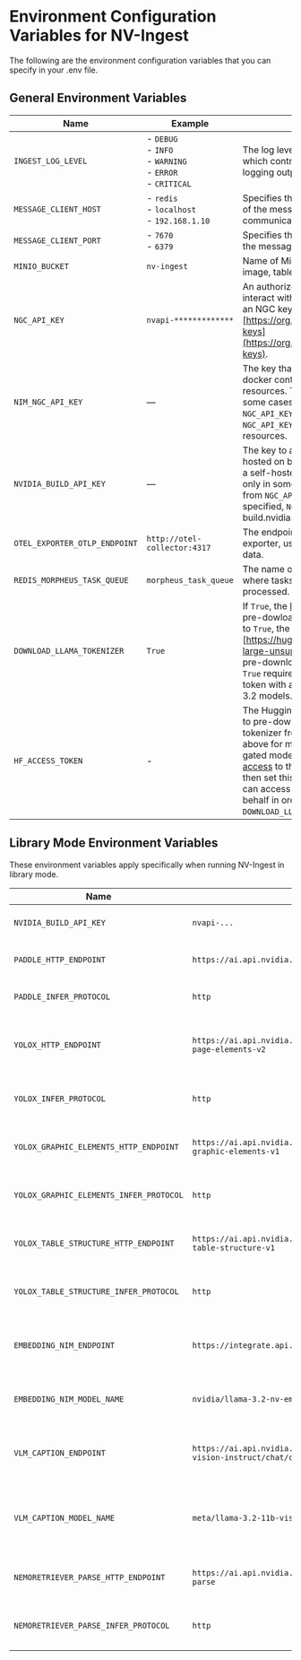 # Environment Configuration Variables for NV-Ingest

The following are the environment configuration variables that you can specify in your .env file.

## General Environment Variables

| Name                             | Example                        | Description                                                           |
|----------------------------------|--------------------------------|-----------------------------------------------------------------------|
| `INGEST_LOG_LEVEL`               | - `DEBUG` <br/> - `INFO` <br/> - `WARNING` <br/> - `ERROR` <br/> - `CRITICAL` <br/> | The log level for the ingest service, which controls the verbosity of the logging output. |
| `MESSAGE_CLIENT_HOST`            | - `redis` <br/> - `localhost` <br/> - `192.168.1.10` <br/> | Specifies the hostname or IP address of the message broker used for communication between services. |
| `MESSAGE_CLIENT_PORT`            | - `7670` <br/> - `6379` <br/>                              | Specifies the port number on which the message broker is listening. |
| `MINIO_BUCKET`                   | `nv-ingest` <br/>                                        | Name of MinIO bucket, used to store image, table, and chart extractions. |
| `NGC_API_KEY`                    | `nvapi-*************` <br/>                              | An authorized NGC API key, used to interact with hosted NIMs. To create an NGC key, go to [https://org.ngc.nvidia.com/setup/api-keys](https://org.ngc.nvidia.com/setup/api-keys). |
| `NIM_NGC_API_KEY`                | —                                                          | The key that NIM microservices inside docker containers use to access NGC resources. This is necessary only in some cases when it is different from `NGC_API_KEY`. If this is not specified, `NGC_API_KEY` is used to access NGC resources. |
| `NVIDIA_BUILD_API_KEY`           | —                                                          | The key to access NIMs that are hosted on build.nvidia.com instead of a self-hosted NIM. This is necessary only in some cases when it is different from `NGC_API_KEY`. If this is not specified, `NGC_API_KEY` is used for build.nvidia.com. |
| `OTEL_EXPORTER_OTLP_ENDPOINT`    | `http://otel-collector:4317` <br/>                       | The endpoint for the OpenTelemetry exporter, used for sending telemetry data. |
| `REDIS_MORPHEUS_TASK_QUEUE`      | `morpheus_task_queue` <br/>                              | The name of the task queue in Redis where tasks are stored and processed. |
| `DOWNLOAD_LLAMA_TOKENIZER`       | `True` <br/>                                             | If `True`, the [llama-3.2 tokenizer](https://huggingface.co/meta-llama/Llama-3.2-1B) will be pre-dowloaded at build time. If not set to `True`, the (e5-large-unsupervised)[https://huggingface.co/intfloat/e5-large-unsupervised] tokenizer will be pre-downloaded. Note: setting this to `True` requires a HuggingFace access token with access to the gated Llama-3.2 models. See below for more info. |
| `HF_ACCESS_TOKEN`                | -                                                         | The HuggingFace access token used to pre-downlaod the Llama-3.2 tokenizer from HuggingFace (see above for more info). Llama 3.2 is a gated model, so you must [request access](https://huggingface.co/meta-llama/Llama-3.2-1B) to the Llama-3.2 models and then set this variable to a token that can access gated repositories on your behalf in order to use `DOWNLOAD_LLAMA_TOKENIZER=True`. |


## Library Mode Environment Variables

These environment variables apply specifically when running NV-Ingest in library mode.

| Name                              | Example                                                 | Description |
|-----------------------------------|---------------------------------------------------------|-------------|
| `NVIDIA_BUILD_API_KEY`            | `nvapi-...`                                            | API key for NVIDIA-hosted NIM services. |
| `PADDLE_HTTP_ENDPOINT`            | `https://ai.api.nvidia.com/v1/cv/baidu/paddleocr`      | HTTP endpoint for PaddleOCR inference. |
| `PADDLE_INFER_PROTOCOL`           | `http`                                                 | Protocol used for PaddleOCR requests. |
| `YOLOX_HTTP_ENDPOINT`             | `https://ai.api.nvidia.com/v1/cv/nvidia/nemoretriever-page-elements-v2` | HTTP endpoint for YOLOX-based page element detection. |
| `YOLOX_INFER_PROTOCOL`            | `http`                                                 | Protocol used for YOLOX-based inference. |
| `YOLOX_GRAPHIC_ELEMENTS_HTTP_ENDPOINT` | `https://ai.api.nvidia.com/v1/cv/nvidia/nemoretriever-graphic-elements-v1` | HTTP endpoint for detecting graphical elements. |
| `YOLOX_GRAPHIC_ELEMENTS_INFER_PROTOCOL` | `http`                                               | Protocol used for graphical elements inference. |
| `YOLOX_TABLE_STRUCTURE_HTTP_ENDPOINT` | `https://ai.api.nvidia.com/v1/cv/nvidia/nemoretriever-table-structure-v1` | HTTP endpoint for table structure analysis. |
| `YOLOX_TABLE_STRUCTURE_INFER_PROTOCOL` | `http`                                               | Protocol used for table structure inference. |
| `EMBEDDING_NIM_ENDPOINT`          | `https://integrate.api.nvidia.com/v1`                  | The endpoint for NV-Ingest's embedding NIM. |
| `EMBEDDING_NIM_MODEL_NAME`        | `nvidia/llama-3.2-nv-embedqa-1b-v2`              | The model name used for embedding generation. |
| `VLM_CAPTION_ENDPOINT`            | `https://ai.api.nvidia.com/v1/gr/meta/llama-3.2-11b-vision-instruct/chat/completions` | Endpoint for vision-language caption generation. |
| `VLM_CAPTION_MODEL_NAME`          | `meta/llama-3.2-11b-vision-instruct`                   | The model name for vision-language caption generation. |
| `NEMORETRIEVER_PARSE_HTTP_ENDPOINT` | `https://ai.api.nvidia.com/v1/cv/nvidia/nemoretriever-parse` | Endpoint for image-to-text retrieval using NemoRetriever. |
| `NEMORETRIEVER_PARSE_INFER_PROTOCOL` | `http`                                              | Protocol for NemoRetriever Parse requests. |
